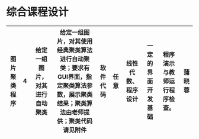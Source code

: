 # 综合课程设计
| 图片聚类程序 | 4 | 给定一组图片，对其进行自动聚类 | 给定一组图片，对其使用经典聚类算法进行自动聚类；要求有GUI界面，指定聚类算法参数，展示聚类结果；聚类算法由老师提供；聚类代码请见附件 | 软件代码 | 任意 | 线性代数、程序设计 | 一定的界面开发基础 | 程序演示与教师运行程序检查。 | 蒲晓蓉 |
| ------------ | ---- | ------------------------------ | ------------------------------------------------------------ | -------- | ---- | ------------------ | ------------------ | ---------------------------- | ------ |
